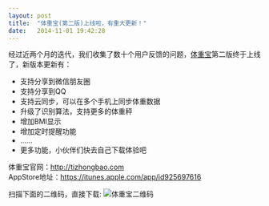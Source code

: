 ```yaml
---
layout: post
title:  "体重宝(第二版)上线啦，有重大更新！"
date:   2014-11-01 19:42:28
---
```

经过近两个月的迭代，我们收集了数十个用户反馈的问题，[体重宝](http://tizhongbao.com)第二版终于上线了，新版本更新有：

- 支持分享到微信朋友圈
- 支持分享到QQ
- 支持云同步，可以在多个手机上同步体重数据
- 升级了识别算法，支持更多的体重秤
- 增加BMI显示
- 增加定时提醒功能
- ……
- 更多功能，小伙伴们快去自己下载体验吧

体重宝官网：<http://tizhongbao.com><br>
AppStore地址：<https://itunes.apple.com/app/id925697616>

扫描下面的二维码，直接下载:
<img src="{{site.url}}img/qr-tizhongbao.png" alt="体重宝二维码" class="img-responsive">